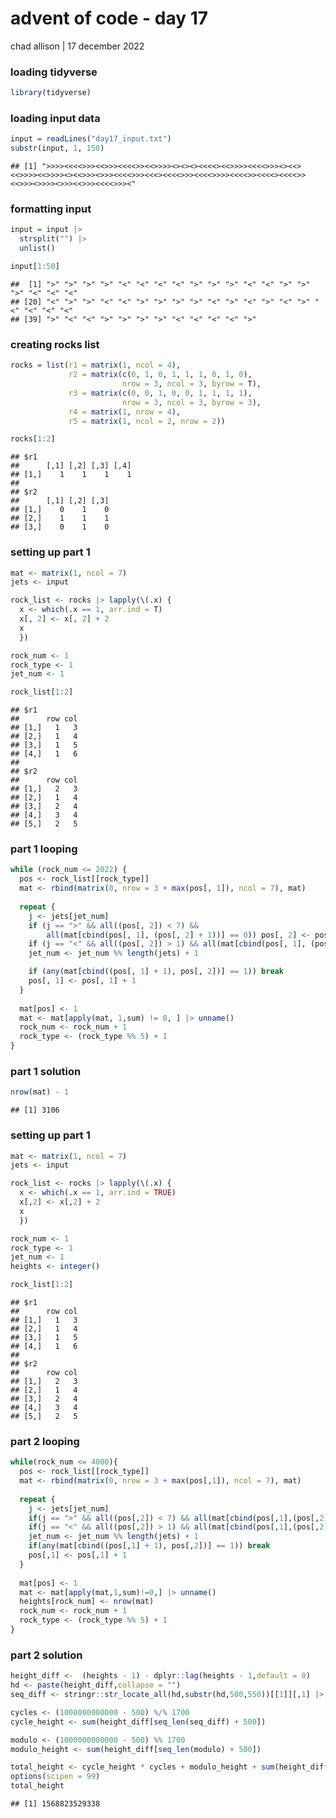 advent of code - day 17
================
chad allison \| 17 december 2022

### loading tidyverse

``` r
library(tidyverse)
```

### loading input data

``` r
input = readLines("day17_input.txt")
substr(input, 1, 150)
```

    ## [1] ">>>><<<<>>><<>>><<<<>><<>>>><><><><<<<><<>>>><<<<>>><><<><<>>>><<>>>><><<>>><>>><<<<>>><<<><<<<>>><<<<>>>><<<<>><<<<><<<<>><<>>><>>>><>>><<>>><<<<>>><"

### formatting input

``` r
input = input |>
  strsplit("") |>
  unlist()

input[1:50]
```

    ##  [1] ">" ">" ">" ">" "<" "<" "<" "<" ">" ">" ">" "<" "<" ">" ">" ">" "<" "<" "<"
    ## [20] "<" ">" ">" "<" "<" ">" ">" ">" ">" "<" ">" "<" ">" "<" ">" "<" "<" "<" "<"
    ## [39] ">" "<" "<" ">" ">" ">" ">" "<" "<" "<" "<" ">"

### creating rocks list

``` r
rocks = list(r1 = matrix(1, ncol = 4),
             r2 = matrix(c(0, 1, 0, 1, 1, 1, 0, 1, 0),
                         nrow = 3, ncol = 3, byrow = T),
             r3 = matrix(c(0, 0, 1, 0, 0, 1, 1, 1, 1),
                         nrow = 3, ncol = 3, byrow = 3),
             r4 = matrix(1, nrow = 4),
             r5 = matrix(1, ncol = 2, nrow = 2))

rocks[1:2]
```

    ## $r1
    ##      [,1] [,2] [,3] [,4]
    ## [1,]    1    1    1    1
    ## 
    ## $r2
    ##      [,1] [,2] [,3]
    ## [1,]    0    1    0
    ## [2,]    1    1    1
    ## [3,]    0    1    0

### setting up part 1

``` r
mat <- matrix(1, ncol = 7)
jets <- input

rock_list <- rocks |> lapply(\(.x) {
  x <- which(.x == 1, arr.ind = T)
  x[, 2] <- x[, 2] + 2
  x
  })

rock_num <- 1
rock_type <- 1
jet_num <- 1

rock_list[1:2]
```

    ## $r1
    ##      row col
    ## [1,]   1   3
    ## [2,]   1   4
    ## [3,]   1   5
    ## [4,]   1   6
    ## 
    ## $r2
    ##      row col
    ## [1,]   2   3
    ## [2,]   1   4
    ## [3,]   2   4
    ## [4,]   3   4
    ## [5,]   2   5

### part 1 looping

``` r
while (rock_num <= 2022) {
  pos <- rock_list[[rock_type]]
  mat <- rbind(matrix(0, nrow = 3 + max(pos[, 1]), ncol = 7), mat)  
  
  repeat {
    j <- jets[jet_num]
    if (j == ">" && all((pos[, 2]) < 7) &&
        all(mat[cbind(pos[, 1], (pos[, 2] + 1))] == 0)) pos[, 2] <- pos[, 2] + 1
    if (j == "<" && all((pos[, 2]) > 1) && all(mat[cbind(pos[, 1], (pos[, 2] - 1))] == 0)) pos[, 2] <- pos[, 2] - 1
    jet_num <- jet_num %% length(jets) + 1

    if (any(mat[cbind((pos[, 1] + 1), pos[, 2])] == 1)) break
    pos[, 1] <- pos[, 1] + 1
  }
  
  mat[pos] <- 1
  mat <- mat[apply(mat, 1,sum) != 0, ] |> unname()
  rock_num <- rock_num + 1
  rock_type <- (rock_type %% 5) + 1
}
```

### part 1 solution

``` r
nrow(mat) - 1
```

    ## [1] 3106

### setting up part 1

``` r
mat <- matrix(1, ncol = 7)
jets <- input

rock_list <- rocks |> lapply(\(.x) {
  x <- which(.x == 1, arr.ind = TRUE)
  x[,2] <- x[,2] + 2
  x
  })

rock_num <- 1
rock_type <- 1
jet_num <- 1
heights <- integer()

rock_list[1:2]
```

    ## $r1
    ##      row col
    ## [1,]   1   3
    ## [2,]   1   4
    ## [3,]   1   5
    ## [4,]   1   6
    ## 
    ## $r2
    ##      row col
    ## [1,]   2   3
    ## [2,]   1   4
    ## [3,]   2   4
    ## [4,]   3   4
    ## [5,]   2   5

### part 2 looping

``` r
while(rock_num <= 4000){
  pos <- rock_list[[rock_type]]
  mat <- rbind(matrix(0, nrow = 3 + max(pos[,1]), ncol = 7), mat)  
  
  repeat {
    j <- jets[jet_num]
    if(j == ">" && all((pos[,2]) < 7) && all(mat[cbind(pos[,1],(pos[,2] + 1))]==0)) pos[,2] <- pos[,2] + 1
    if(j == "<" && all((pos[,2]) > 1) && all(mat[cbind(pos[,1],(pos[,2] - 1))]==0)) pos[,2] <- pos[,2] - 1
    jet_num <- jet_num %% length(jets) + 1
    if(any(mat[cbind((pos[,1] + 1), pos[,2])] == 1)) break
    pos[,1] <- pos[,1] + 1
  }
  
  mat[pos] <- 1
  mat <- mat[apply(mat,1,sum)!=0,] |> unname()
  heights[rock_num] <- nrow(mat)
  rock_num <- rock_num + 1
  rock_type <- (rock_type %% 5) + 1
}
```

### part 2 solution

``` r
height_diff <-  (heights - 1) - dplyr::lag(heights - 1,default = 0)
hd <- paste(height_diff,collapse = "")
seq_diff <- stringr::str_locate_all(hd,substr(hd,500,550))[[1]][,1] |> diff() |> unique()

cycles <- (1000000000000 - 500) %/% 1700
cycle_height <- sum(height_diff[seq_len(seq_diff) + 500])

modulo <- (1000000000000 - 500) %% 1700
modulo_height <- sum(height_diff[seq_len(modulo) + 500])

total_height <- cycle_height * cycles + modulo_height + sum(height_diff[1:500])
options(scipen = 99)
total_height
```

    ## [1] 1568823529338
